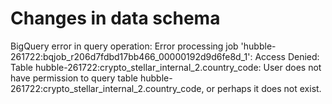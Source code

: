 # Changes in data schema
BigQuery error in query operation: Error processing job
'hubble-261722:bqjob_r206d7fdbd17bb466_00000192d9d6fe8d_1': Access Denied: Table
hubble-261722:crypto_stellar_internal_2.country_code: User does not have
permission to query table hubble-261722:crypto_stellar_internal_2.country_code,
or perhaps it does not exist.
